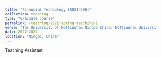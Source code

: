 ```yaml
---
title: "Financial Technology (BUSI4606)"
collection: teaching
type: "Graduate course"
permalink: /teaching/2022-spring-teaching-1
venue: "The University of Nottingham Ningbo China, Nottingham University Business School China"
date: 2022~2024 
location: "Ningbo, China"
---
```



Teaching Assistant


<!-- 
This is a description of a teaching experience. You can use markdown like any other post.

Heading 1
======

Heading 2
======

Heading 3
======
-->
